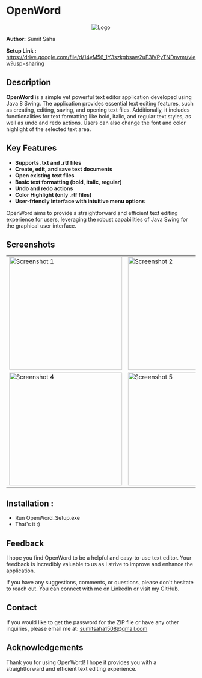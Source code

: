 # OpenWord
<p align="center">
  <img src="https://github.com/user-attachments/assets/163725c6-e580-4481-9633-e9190eec3b0d" alt="Logo">
</p>

**Author:** Sumit Saha  

**Setup Link :**  https://drive.google.com/file/d/14yM56_1Y3szkgbsaw2uF3lVPyTNDnvmr/view?usp=sharing

## Description

**OpenWord** is a simple yet powerful text editor application developed using Java 8 Swing. The application provides essential text editing features, such as creating, editing, saving, and opening text files. Additionally, it includes functionalities for text formatting like bold, italic, and regular text styles, as well as undo and redo actions. Users can also change the font and color highlight of the selected text area.

## Key Features

- **Supports .txt and .rtf files**
- **Create, edit, and save text documents**
- **Open existing text files**
- **Basic text formatting (bold, italic, regular)**
- **Undo and redo actions**
- **Color Highlight (only .rtf files)**
- **User-friendly interface with intuitive menu options**

OpenWord aims to provide a straightforward and efficient text editing experience for users, leveraging the robust capabilities of Java Swing for the graphical user interface.


## Screenshots

<table>
  <tr>
    <td><img src="https://github.com/user-attachments/assets/240b073a-88c2-43a1-aa93-e833c28afd4b" alt="Screenshot 1" width="300"></td>
    <td><img src="https://github.com/user-attachments/assets/5d09e3fe-d45d-447c-b3ef-c9c874e56789" alt="Screenshot 2" width="300"></td>
    <td><img src="https://github.com/user-attachments/assets/15fe4ad5-03c6-49c4-98f7-cdc85878e4ca" alt="Screenshot 3" width="300"></td>
  </tr>
  <tr>
    <td><img src="https://github.com/user-attachments/assets/d04db081-1da3-4331-b335-718cd6dd6fe3" alt="Screenshot 4" width="300"></td>
    <td><img src="https://github.com/user-attachments/assets/a3ee26b0-207a-4548-bcba-e11d6ed2c9c9" alt="Screenshot 5" width="300"></td>
    <td><img src="https://github.com/user-attachments/assets/e3e32c7e-7f8a-4b11-9f46-da6db37d04b4" alt="Screenshot 6" width="300"></td>
  </tr>
</table>


## Installation : 
-  Run OpenWord_Setup.exe
-  That's it :)

## Feedback
I hope you find OpenWord to be a helpful and easy-to-use text editor. Your feedback is incredibly valuable to us as I strive to improve and enhance the application.

If you have any suggestions, comments, or questions, please don't hesitate to reach out. You can connect with me on LinkedIn or visit my GitHub.

## Contact
If you would like to get the password for the ZIP file or have any other inquiries, please email me at: sumitsaha1508@gmail.com

## Acknowledgements
Thank you for using OpenWord! I hope it provides you with a straightforward and efficient text editing experience.

